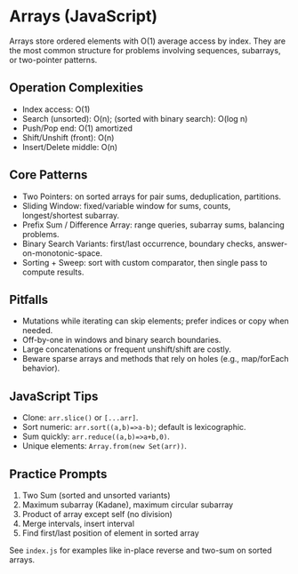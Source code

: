 # Arrays (JavaScript)

Arrays store ordered elements with O(1) average access by index. They are the most common structure for problems involving sequences, subarrays, or two-pointer patterns.

## Operation Complexities
- Index access: O(1)
- Search (unsorted): O(n); (sorted with binary search): O(log n)
- Push/Pop end: O(1) amortized
- Shift/Unshift (front): O(n)
- Insert/Delete middle: O(n)

## Core Patterns
- Two Pointers: on sorted arrays for pair sums, deduplication, partitions.
- Sliding Window: fixed/variable window for sums, counts, longest/shortest subarray.
- Prefix Sum / Difference Array: range queries, subarray sums, balancing problems.
- Binary Search Variants: first/last occurrence, boundary checks, answer-on-monotonic-space.
- Sorting + Sweep: sort with custom comparator, then single pass to compute results.

## Pitfalls
- Mutations while iterating can skip elements; prefer indices or copy when needed.
- Off-by-one in windows and binary search boundaries.
- Large concatenations or frequent unshift/shift are costly.
- Beware sparse arrays and methods that rely on holes (e.g., map/forEach behavior).

## JavaScript Tips
- Clone: `arr.slice()` or `[...arr]`.
- Sort numeric: `arr.sort((a,b)=>a-b)`; default is lexicographic.
- Sum quickly: `arr.reduce((a,b)=>a+b,0)`.
- Unique elements: `Array.from(new Set(arr))`.

## Practice Prompts
1) Two Sum (sorted and unsorted variants)
2) Maximum subarray (Kadane), maximum circular subarray
3) Product of array except self (no division)
4) Merge intervals, insert interval
5) Find first/last position of element in sorted array

See `index.js` for examples like in-place reverse and two-sum on sorted arrays.
